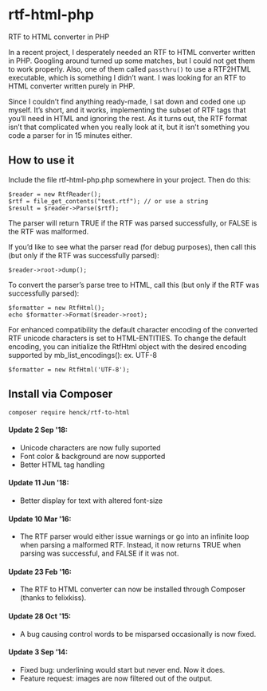 # rtf-html-php
RTF to HTML converter in PHP

In a recent project, I desperately needed an RTF to HTML converter written in PHP. Googling around turned up some matches, but I could not get them to work properly. Also, one of them called `passthru()` to use a RTF2HTML executable, which is something I didn’t want. I was looking for an RTF to HTML converter written purely in PHP.

Since I couldn’t find anything ready-made, I sat down and coded one up myself. It’s short, and it works, implementing the subset of RTF tags that you’ll need in HTML and ignoring the rest. As it turns out, the RTF format isn’t that complicated when you really look at it, but it isn’t something you code a parser for in 15 minutes either.

## How to use it

Include the file rtf-html-php.php somewhere in your project. Then do this:

    $reader = new RtfReader();
    $rtf = file_get_contents("test.rtf"); // or use a string
    $result = $reader->Parse($rtf);
    
The parser will return TRUE if the RTF was parsed successfully, or FALSE is the RTF was malformed.

If you’d like to see what the parser read (for debug purposes), then call this (but only if the RTF was successfully parsed):

    $reader->root->dump();

To convert the parser’s parse tree to HTML, call this (but only if the RTF was successfully parsed):

    $formatter = new RtfHtml();
    echo $formatter->Format($reader->root);

For enhanced compatibility the default character encoding of the converted RTF unicode characters is set to HTML-ENTITIES. To change the default encoding, you can initialize the RtfHtml object with the desired encoding supported by mb_list_encodings(): ex. UTF-8

    $formatter = new RtfHtml('UTF-8');

## Install via Composer

```
composer require henck/rtf-to-html
```

#### Update 2 Sep '18:

* Unicode characters are now fully suported
* Font color & background are now supported
* Better HTML tag handling

#### Update 11 Jun '18:

* Better display for text with altered font-size 

#### Update 10 Mar '16:

* The RTF parser would either issue warnings or go into an infinite loop when parsing a malformed RTF. Instead, it now returns TRUE when parsing was successful, and FALSE if it was not.

#### Update 23 Feb '16:

* The RTF to HTML converter can now be installed through Composer (thanks to felixkiss).

#### Update 28 Oct '15:

* A bug causing control words to be misparsed occasionally is now fixed.

#### Update 3 Sep ’14:

* Fixed bug: underlining would start but never end. Now it does.
* Feature request: images are now filtered out of the output.
